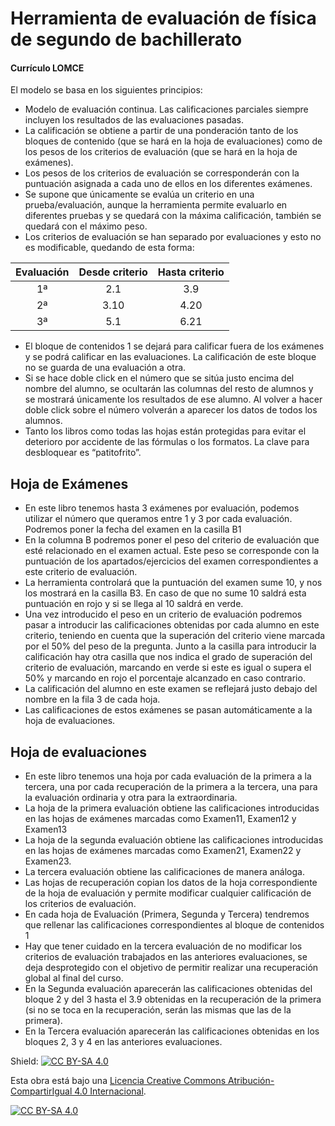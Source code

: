 # Herramienta de evaluación de física de segundo de bachillerato

#### Currículo LOMCE

El modelo se basa en los siguientes principios:
* Modelo de evaluación continua. Las calificaciones parciales siempre incluyen los resultados de las evaluaciones pasadas.
* La calificación se obtiene a partir de una ponderación tanto de los bloques de contenido (que se hará en la hoja de evaluaciones) como de los pesos de los criterios de evaluación (que se hará en la hoja de exámenes).
* Los pesos de los criterios de evaluación se corresponderán con la puntuación asignada a cada uno de ellos en los diferentes exámenes.
* Se supone que únicamente se evalúa un criterio en una prueba/evaluación, aunque la herramienta permite evaluarlo en diferentes pruebas y se quedará con la máxima calificación, también se quedará con el máximo peso.
* Los criterios de evaluación se han separado por evaluaciones y esto no es modificable, quedando de esta forma:

|Evaluación|Desde criterio|Hasta criterio|
|:-:|:-:|:-:|
|1ª|2.1|3.9|
|2ª|3.10|4.20|
|3ª|5.1|6.21|
* El bloque de contenidos 1 se dejará para calificar fuera de los exámenes y se podrá calificar en las evaluaciones. La calificación de este bloque no se guarda de una evaluación a otra.
* Si se hace doble click en el número que se sitúa justo encima del nombre del alumno, se ocultarán las columnas del resto de alumnos y se mostrará únicamente los resultados de ese alumno. Al volver a hacer doble click sobre el número volverán a aparecer los datos de todos los alumnos.
* Tanto los libros como todas las hojas están protegidas para evitar el deterioro por accidente de las fórmulas o los formatos. La clave para desbloquear es “patitofrito”.

## Hoja de Exámenes
* En este libro tenemos hasta 3 exámenes por evaluación, podemos utilizar el número que queramos entre 1 y 3 por cada evaluación. Podremos poner la fecha del examen en la casilla B1
* En la columna B podremos poner el peso del criterio de evaluación que esté relacionado en el examen actual. Este peso se corresponde con la puntuación de los apartados/ejercicios del examen correspondientes a este criterio de evaluación.
* La herramienta controlará que la puntuación del examen sume 10, y nos los mostrará en la casilla B3. En caso de que no sume 10 saldrá esta puntuación en rojo y si se llega al 10 saldrá en verde.
* Una vez introducido el peso en un criterio de evaluación podremos pasar a introducir las calificaciones obtenidas por cada alumno en este criterio, teniendo en cuenta que la superación del criterio viene marcada por el 50% del peso de la pregunta. Junto a la casilla para introducir la calificación hay otra casilla que nos indica el grado de superación del criterio de evaluación, marcando en verde si este es igual o supera el 50% y marcando en rojo el porcentaje alcanzado en caso contrario.
* La calificación del alumno en este examen se reflejará justo debajo del nombre en la fila 3 de cada hoja.
* Las calificaciones de estos exámenes se pasan automáticamente a la hoja de evaluaciones.

## Hoja de evaluaciones
* En este libro tenemos una hoja por cada evaluación de la primera a la tercera, una por cada recuperación de la primera a la tercera, una para la evaluación ordinaria y otra para la extraordinaria.
* La hoja de la primera evaluación obtiene las calificaciones introducidas en las hojas de exámenes marcadas como Examen11, Examen12 y Examen13
* La hoja de la segunda evaluación obtiene las calificaciones introducidas en las hojas de exámenes marcadas como Examen21, Examen22 y Examen23. 
* La tercera evaluación obtiene las calificaciones de manera análoga.
* Las hojas de recuperación copian los datos de la hoja correspondiente de la hoja de evaluación y permite modificar cualquier calificación de los criterios de evaluación.
* En cada hoja de Evaluación (Primera, Segunda y Tercera) tendremos que rellenar las calificaciones correspondientes al bloque de contenidos 1
* Hay que tener cuidado en la tercera evaluación de no modificar los criterios de evaluación trabajados en las anteriores evaluaciones, se deja desprotegido con el objetivo de permitir realizar una recuperación global al final del curso.
* En la Segunda evaluación aparecerán las calificaciones obtenidas del bloque 2 y del 3 hasta el 3.9 obtenidas en la recuperación de la primera (si no se toca en la recuperación, serán las mismas que las de la primera).
* En la Tercera evaluación aparecerán las calificaciones obtenidas en los bloques 2, 3 y 4 en las anteriores evaluaciones.

Shield: [![CC BY-SA 4.0][cc-by-sa-shield]][cc-by-sa]

Esta obra está bajo una
[Licencia Creative Commons Atribución-CompartirIgual 4.0 Internacional][cc-by-sa].

[![CC BY-SA 4.0][cc-by-sa-image]][cc-by-sa]

[cc-by-sa]: https://creativecommons.org/licenses/by-sa/4.0/deed.es
[cc-by-sa-image]: https://licensebuttons.net/l/by-sa/4.0/88x31.png
[cc-by-sa-shield]: https://img.shields.io/badge/License-CC%20BY--SA%204.0-lightgrey.svg
